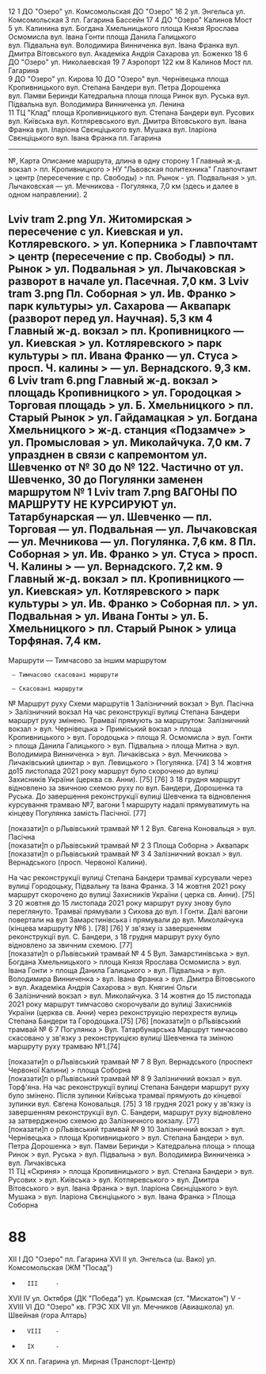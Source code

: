 12  1   ДО "Озеро"              ул. Комсомольская   ДО "Озеро"
16  2   ул. Энгельса            ул. Комсомольская
    3   пл. Гагарина            Бассейн	
17  4   ДО "Озеро"              Калинов Мост
    5   ул. Калинина
        вул. Богдана Хмельницького  площа Князя Ярослава Осмомисла  вул. Івана Гонти        площа Данила Галицького         
        вул. Підвальна              вул. Володимира Винниченка      вул. Івана Франка       вул. Дмитра Вітовського
        вул. Академіка Андрія Сахарова
        ул. Боженко	
18  6   ДО "Озеро"              ул. Николаевская
19  7   Аэропорт                122 км
    8   Калинов Мост            пл. Гагарина	
    9   ДО "Озеро"              ул. Кирова
    10  ДО "Озеро"
        вул. Чернівецька            площа Кропивницького            вул. Степана Бандери    вул. Петра Дорошенка            
        вул. Памви Беринди          Катедральна площа               площа Ринок             вул. Руська
        вул. Підвальна              вул. Володимира Винниченка
        ул. Ленина	
    11  ТЦ "Клад"
        площа Кропивницького        вул. Степана Бандери            вул. Русових            вул. Київська
        вул. Котляревського         вул. Дмитра Вітовського         вул. Івана Франка       вул. Іларіона Свєнціцького
        вул. Мушака                 вул. Іларіона Свєнціцького      вул. Івана Франка
        пл. Гагарина
 
----

№,
Карта	Описание маршрута, длина в одну сторону
1		Главный ж-д. вокзал > пл. Кропивницкого > НУ "Львовская политехника" Главпочтамт > центр (пересечение с пр. Свободы) > пл. Рынок - ул. Подвальная > ул. Лычаковская — ул. Мечникова - Погулянка, 7,0 км (здесь и далее в одном направлении).
2

Lviv tram 2.png	Ул. Житомирская > пересечение с ул. Киевская и ул. Котляревского. > ул. Коперника > Главпочтамт > центр (пересечение с пр. Свободы) > пл. Рынок > ул. Подвальная > ул. Лычаковская > разворот в начале ул. Пасечная. 7,0 км.
3
Lviv tram 3.png	Пл. Соборная > ул. Ив. Франко > парк культуры> ул. Сахарова — Аквапарк (разворот перед ул. Научная). 5,3 км
4
Главный ж-д. вокзал > пл. Кропивницкого — ул. Киевская > ул. Котляревского > парк культуры > пл. Ивана Франко — ул. Стуса > просп. Ч. калины > — ул. Вернадского. 9,3 км.
6
Lviv tram 6.png	Главный ж-д. вокзал > площадь Кропивницкого > ул. Городоцкая > Торговая площадь > ул. Б. Хмельницкого > пл. Старый Рынок > ул. Гайдамацкая > ул. Богдана Хмельницкого > ж-д. станция «Подзамче» > ул. Промысловая > ул. Миколайчука. 7,0 км.
7 упразднен в связи с капремонтом ул. Шевченко от № 30 до № 122. Частично от ул. Шевченко, 30 до Погулянки заменен маршрутом № 1
Lviv tram 7.png	ВАГОНЫ ПО МАРШРУТУ НЕ КУРСИРУЮТ ул. Татарбунарская — ул. Шевченко — пл. Торговая — ул. Подвальная — ул. Лычаковская — ул. Мечникова — ул. Погулянка. 7,6 км.
8
Пл. Соборная > ул. Ив. Франко > ул. Стуса > просп. Ч. Калины > — ул. Вернадского. 7,2 км.
9
Главный ж-д. вокзал > пл. Кропивницкого — ул. Киевская> ул. Котляревского > парк культуры > ул. Ив. Франко > Соборная пл. > ул. Подвальная > ул. Ивана Гонты > ул. Б. Хмельницкого > пл. Старый Рынок > улица Торфяная. 7,4 км.
----

Маршрути
     — Тимчасово за іншим маршрутом

     — Тимчасово скасовані маршрути

     — Скасовані маршрути

№	Mаршрут руху	Схеми маршрутів
1 	Залізничний вокзал > Вул. Пасічна > Залізничний вокзал
На час реконструкції вулиці Степана Бандери маршрут руху змінено. Трамваї прямують за маршрутом: Залізничний вокзал > вул. Чернівецька > Приміський вокзал > площа Кропивницького > вул. Городоцька > площа Я. Осмомисла > вул. Гонти > площа Данила Галицького > вул. Підвальна > площа Митна > вул. Володимира Винниченка > вул. Личаківська > вул. Мечникова > Личаківський цвинтар > вул. Левицького > Погулянка. [74] З 14 жовтня до15 листопада 2021 року маршрут було скорочено до вулиці Захисників України (церква св. Анни). [75] [76] З 18 грудня маршрут відновлено за звичною схемою руху по вул. Бандери, Дорошенка та Руська. До завершення реконструкції вулиці Шевченка та відновлення курсування трамваю №7, вагони 1 маршруту надалі прямуватимуть на кінцеву Погулянка замість Пасічної. [77]

[показати]п о рЛьвівський трамвай № 1
2 	Вул. Євгена Коновальця > вул. Пасічна	
[показати]п о рЛьвівський трамвай № 2
3 	Площа Соборна > Аквапарк	
[показати]п о рЛьвівський трамвай № 3
4 	Залізничний вокзал > вул. Вернадського (просп. Червоної Калини).

На час реконструкції вулиці Степана Бандери трамваї курсували через вулиці Городоцьку, Підвальну та Івана Франка. З 14 жовтня 2021 року маршрут скорочено до вулиці Захисників України ( церка св. Анни). [75] З 20 жовтня до 15 листопада 2021 року маршрут руху знову було переглянуто. Трамваї прямували з Сихова до вул. І Гонти. Далі вагони повертали на вул Замарстинівська і прямували до вул. Миколайчука (кінцева маршруту №6 ). [78] [76] У зв'язку із завершенням реконструкції вул. С. Бандери, з 18 грудня маршрут руху було відновлено за звичним схемою. [77]	
[показати]п о рЛьвівський трамвай № 4
 5 	Вул. Замарстинівська > вул. Богдана Хмельницького > площа Князя Ярослава Осмомисла > вул. Івана Гонти > площа Данила Галицького > вул. Підвальна > вул. Володимира Винниченка > вул. Івана Франка > вул. Дмитра Вітовського > вул. Академіка Андрія Сахарова > вул. Княгині Ольги	
 6 	Залізничний вокзал > вул. Миколайчука. З 14 жовтня до 15 листопада 2021 року маршрут тимчасово скорочували до вулиці Захисників України (церква св. Анни) через реконструкцію перехрестя вулиць Степана Бандери та Городоцька.[75] [76]	
[показати]п о рЛьвівський трамвай № 6
 7 	Погулянка > Вул. Татарбунарська
Маршрут тимчасово скасовано у зв'язку з реконструкцією вулиці Шевченка та зміною маршруту руху трамваю №1.[74]

[показати]п о рЛьвівський трамвай № 7
 8 	Вул. Вернадського (проспект Червоної Калини) > площа Соборна	
[показати]п о рЛьвівський трамвай № 8
 9 	Залізничний вокзал > вул. Торф'яна. На час реконструкції вулиці Степана Бандери маршрут руху було змінено. Після зупинки Київська трамваї прямують до кінцевої зупинки вул. Євгена Коновальця. [75] З 18 грудня 2021 року у зв'язку із завершенням реконструкції вул. С. Бандери, маршрут руху відновлено за затвердженою схемою до Залізничного вокзалу. [77]	
[показати]п о рЛьвівський трамвай № 9
 10 	Залізничний вокзал > вул. Чернівецька > площа Кропивницького > вул. Степана Бандери > вул. Петра Дорошенка > вул. Памви Беринди > Катедральна площа > площа Ринок > вул. Руська > вул. Підвальна > вул. Володимира Винниченка > вул. Личаківська	
 11 	ТЦ «Скриня» > площа Кропивницького > вул. Степана Бандери > вул. Русових > вул. Київська > вул. Котляревського > вул. Дмитра Вітовського > вул. Івана Франка > вул. Іларіона Свєнціцького > вул. Мушака > вул. Іларіона Свєнціцького > вул. Івана Франка > Площа Соборна
 
# 88

XII     I       ДО "Озеро"                  пл. Гагарина
XVI     II      ул. Энгельса (ш. Вако)      ул. Комсомольская (ЖМ "Посад")
-       III     -
XVII    IV      ул. Октября (ДК "Победа")   ул. Крымская (ст. "Мискатон")
        V       -
XVIII   VI      ДО "Озеро"                  кв. ГРЭС
XIX     VII     ул. Мечников (Авиашкола)    ул. Швейная (гора Алтарь)
-       VIII    -
-       IX      -
XX      X       пл. Гагарина                ул. Мирная (Транспорт-Центр)
